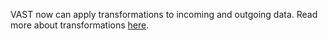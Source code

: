 VAST now can apply transformations to incoming and outgoing data.
Read more about transformations [here](https://docs.tenzir.com/).
